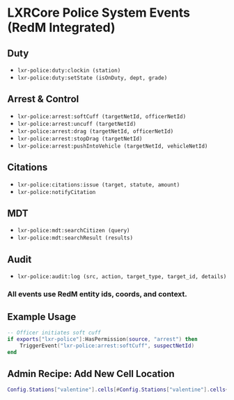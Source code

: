 # LXRCore Police System Events (RedM Integrated)

## Duty
- `lxr-police:duty:clockin (station)`
- `lxr-police:duty:setState (isOnDuty, dept, grade)`

## Arrest & Control
- `lxr-police:arrest:softCuff (targetNetId, officerNetId)`
- `lxr-police:arrest:uncuff (targetNetId)`
- `lxr-police:arrest:drag (targetNetId, officerNetId)`
- `lxr-police:arrest:stopDrag (targetNetId)`
- `lxr-police:arrest:pushIntoVehicle (targetNetId, vehicleNetId)`

## Citations
- `lxr-police:citations:issue (target, statute, amount)`
- `lxr-police:notifyCitation`

## MDT
- `lxr-police:mdt:searchCitizen (query)`
- `lxr-police:mdt:searchResult (results)`

## Audit
- `lxr-police:audit:log (src, action, target_type, target_id, details)`

### All events use RedM entity ids, coords, and context.

## Example Usage

```lua
-- Officer initiates soft cuff
if exports["lxr-police"]:HasPermission(source, "arrest") then
    TriggerEvent("lxr-police:arrest:softCuff", suspectNetId)
end
```

## Admin Recipe: Add New Cell Location
```lua
Config.Stations["valentine"].cells[#Config.Stations["valentine"].cells+1] = vec3(-273.1, 813.2, 118.0)
```